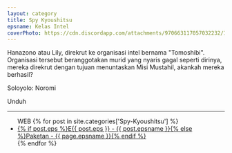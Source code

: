 ```yaml
---
layout: category
title: Spy Kyoushitsu
epsname: Kelas Intel
coverPhoto: https://cdn.discordapp.com/attachments/970663117057032232/1061182688544964658/mpv-shot0182.jpg
---
```


Hanazono atau Lily, direkrut ke organisasi intel bernama "Tomoshibi". Organisasi tersebut beranggotakan murid yang nyaris gagal seperti dirinya, mereka direkrut dengan tujuan menuntaskan Misi Mustahil, akankah mereka berhasil?

Soloyolo: Noromi

Unduh

---
  <ul>
  WEB
    {% for post in site.categories['Spy-Kyoushitsu'] %}
  <li><a class="white pinkhover" href="{{ site.baseurl }}{{ post.url }}">{% if post.eps %}E{{ post.eps }} - {{ post.epsname }}{% else %}Paketan - {{ page.epsname }}{% endif %}</a></li>
  {% endfor %}
  </ul>